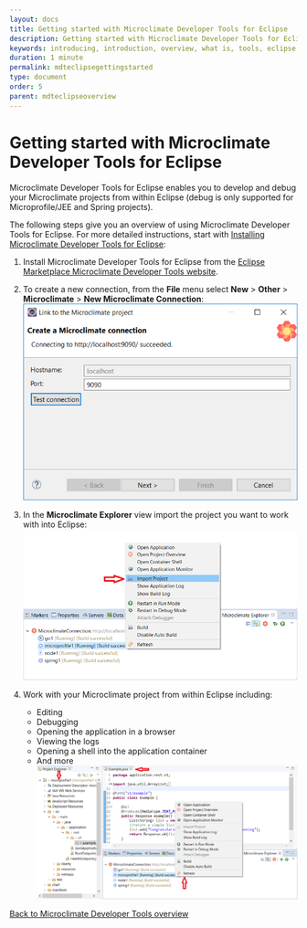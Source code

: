 ```yaml
---
layout: docs
title: Getting started with Microclimate Developer Tools for Eclipse
description: Getting started with Microclimate Developer Tools for Eclipse
keywords: introducing, introduction, overview, what is, tools, eclipse, getting started
duration: 1 minute
permalink: mdteclipsegettingstarted
type: document
order: 5
parent: mdteclipseoverview
---
```


# Getting started with Microclimate Developer Tools for Eclipse

Microclimate Developer Tools for Eclipse enables you to develop and debug your Microclimate projects from within Eclipse (debug is only supported for Microprofile/JEE and Spring projects).

The following steps give you an overview of using Microclimate Developer Tools for Eclipse. For more detailed instructions, start with [Installing Microclimate Developer Tools for Eclipse](mdteclipseinstall):

1. Install Microclimate Developer Tools for Eclipse from the [Eclipse Marketplace Microclimate Developer Tools website](https://marketplace.eclipse.org/content/microclimate-developer-tools).

2. To create a new connection, from the **File** menu select **New** > **Other** > **Microclimate** > **New Microclimate Connection**:
   ![Create a connection](./dist/images/mdt-eclipse-connection.png)

3. In the **Microclimate Explorer** view import the project you want to work with into Eclipse:
   ![Import your Microclimate project](./dist/images/mdt-eclipse-importproject.png)

4. Work with your Microclimate project from within Eclipse including:
    - Editing
    - Debugging
    - Opening the application in a browser
    - Viewing the logs
    - Opening a shell into the application container
    - And more
    ![Work with your Microclimate project](./dist/images/mdt-eclipse-actions.png)

[Back to Microclimate Developer Tools overview](mdteclipseoverview)
